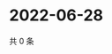 # 2022-06-28

共 0 条

<!-- BEGIN WEIBO -->
<!-- 最后更新时间 Tue Jun 28 2022 12:40:24 GMT+0800 (China Standard Time) -->

<!-- END WEIBO -->
